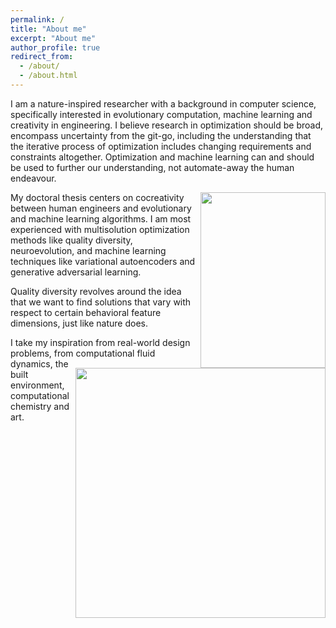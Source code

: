 ```yaml
---
permalink: /
title: "About me"
excerpt: "About me"
author_profile: true
redirect_from: 
  - /about/
  - /about.html
---
```


I am a nature-inspired researcher with a background in computer science, specifically interested in evolutionary computation, machine learning and creativity in engineering. I believe research in optimization should be broad, encompass uncertainty from the git-go, including the understanding that the iterative process of optimization includes changing requirements and constraints altogether. Optimization and machine learning can and should be used to further our understanding, not automate-away the human endeavour.

<img align="right" src="https://alexander-hagg.github.io/images/pub2.png" width="200" height="281">

My doctoral thesis centers on cocreativity between human engineers and evolutionary and machine learning algorithms. I am most experienced with multisolution optimization methods like quality diversity, neuroevolution, and machine learning techniques like variational autoencoders and generative adversarial learning.

Quality diversity revolves around the idea that we want to find solutions that vary with respect to certain behavioral feature dimensions, just like nature does.

<img align="right" src="https://alexander-hagg.github.io/images/pub5.png" width="400">

I take my inspiration from real-world design problems, from computational fluid dynamics, the built environment, computational chemistry and art.

